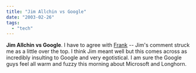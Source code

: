 ```yaml
---
title: "Jim Allchin vs Google"
date: "2003-02-26"
tags: 
  - "tech"
---
```


**Jim Allchin vs Google**. I have to agree with [Frank](http://www.boosman.com/blog/) -- Jim's comment struck me as a little over the top. I think Jim meant well but this comes across as incredibly insulting to Google and very egotistical. I am sure the Google guys feel all warm and fuzzy this morning about Microsoft and Longhorn.
